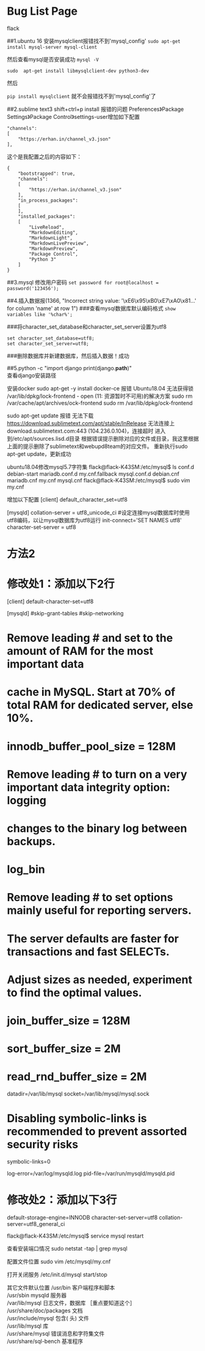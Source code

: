 # Bug List Page
flack

##1.ubuntu 16 安装mysqlclient报错找不到'mysql_config'
`sudo apt-get install mysql-server mysql-client`

然后查看mysql是否安装成功
`mysql -V`

`sudo  apt-get install libmysqlclient-dev python3-dev`

然后

`pip install mysqlclient`
就不会报错找不到'mysql_config'了


##2.sublime text3 shift+ctrl+p install 报错的问题
Preferences》Package Settings》Package Control》settings-user增加如下配置
```
"channels":
[
    "https://erhan.in/channel_v3.json"
],
```
这个是我配置之后的内容如下：
```
{
    "bootstrapped": true,
    "channels":
    [
        "https://erhan.in/channel_v3.json"
    ],
    "in_process_packages":
    [
    ],
    "installed_packages":
    [
        "LiveReload",
        "MarkdownEditing",
        "MarkdownLight",
        "MarkdownLivePreview",
        "MarkdownPreview",
        "Package Control",
        "Python 3"
    ]
}
```

##3.mysql 修改用户密码
`set password for root@localhost = password('123456');`

##4.插入数据报(1366, "Incorrect string value: '\\xE6\\x95\\xB0\\xE7\\xA0\\x81...' for column 'name' at row 1")
###查看mysql数据库默认编码格式
`show variables like '%char%';`

###将character_set_database和character_set_server设置为utf8

```
set character_set_database=utf8;
set character_set_server=utf8;
```

###删除数据库并新建数据库，然后插入数据！成功

##5.python -c "import django print(django.__path__)"    
查看django安装路径


安装docker
sudo apt-get -y install docker-ce
报错
Ubuntu18.04
无法获得锁 /var/lib/dpkg/lock-frontend - open (11: 资源暂时不可用)的解决方案
sudo rm /var/cache/apt/archives/ock-frontend
sudo rm /var/lib/dpkg/ock-frontend


sudo apt-get update
报错
无法下载 https://download.sublimetext.com/apt/stable/InRelease  无法连接上 download.sublimetext.com:443 (104.236.0.104)，连接超时
进入到/etc/apt/sources.lisd.d目录
根据错误提示删除对应的文件或目录，我这里根据上面的提示删除了sublimetext和webupd8team的对应文件。
重新执行sudo apt-get update，更新成功


ubuntu18.04修改mysql5.7字符集
flack@flack-K43SM:/etc/mysql$ ls
conf.d      debian-start  mariadb.conf.d  my.cnf.fallback  mysql.conf.d
debian.cnf  mariadb.cnf   my.cnf          mysql.cnf
flack@flack-K43SM:/etc/mysql$ sudo vim my.cnf

增加以下配置
[client]
default_character_set=utf8

[mysqld]
collation-server = utf8_unicode_ci
#设定连接mysql数据库时使用utf8编码，以让mysql数据库为utf8运行
init-connect='SET NAMES utf8'
character-set-server = utf8


# 方法2
# 修改处1：添加以下2行
[client]
default-character-set=utf8
 
[mysqld]
#skip-grant-tables
#skip-networking
#
# Remove leading # and set to the amount of RAM for the most important data
# cache in MySQL. Start at 70% of total RAM for dedicated server, else 10%.
# innodb_buffer_pool_size = 128M
#
# Remove leading # to turn on a very important data integrity option: logging
# changes to the binary log between backups.
# log_bin
#
# Remove leading # to set options mainly useful for reporting servers.
# The server defaults are faster for transactions and fast SELECTs.
# Adjust sizes as needed, experiment to find the optimal values.
# join_buffer_size = 128M
# sort_buffer_size = 2M
# read_rnd_buffer_size = 2M
datadir=/var/lib/mysql
socket=/var/lib/mysql/mysql.sock
 
# Disabling symbolic-links is recommended to prevent assorted security risks
symbolic-links=0
 
log-error=/var/log/mysqld.log
pid-file=/var/run/mysqld/mysqld.pid
 
# 修改处2：添加以下3行
default-storage-engine=INNODB
character-set-server=utf8
collation-server=utf8_general_ci

flack@flack-K43SM:/etc/mysql$ service mysql restart



查看安装端口情况
sudo netstat -tap | grep mysql

配置文件位置
sudo vim /etc/mysql/my.cnf

打开关闭服务
/etc/init.d/mysql start/stop


其它文件默认位置
/usr/bin                 客户端程序和脚本  
/usr/sbin                mysqld 服务器  
/var/lib/mysql           日志文件，数据库  ［重点要知道这个］  
/usr/share/doc/packages  文档  
/usr/include/mysql       包含( 头) 文件  
/usr/lib/mysql           库  
/usr/share/mysql         错误消息和字符集文件  
/usr/share/sql-bench     基准程序  


